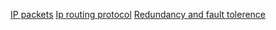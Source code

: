 [IP packets](IP%20packets.md)
[Ip routing protocol](Ip%20routing%20protocol.md)
[Redundancy and fault tolerence](Redundancy%20and%20fault%20tolerence.md)
